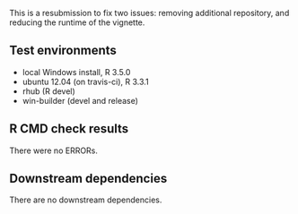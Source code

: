 This is a resubmission to fix two issues: removing additional repository, and reducing the runtime of the vignette. 

## Test environments
* local Windows install, R 3.5.0
* ubuntu 12.04 (on travis-ci), R 3.3.1
* rhub (R devel)
* win-builder (devel and release)

## R CMD check results
There were no ERRORs. 

## Downstream dependencies
There are no downstream dependencies.